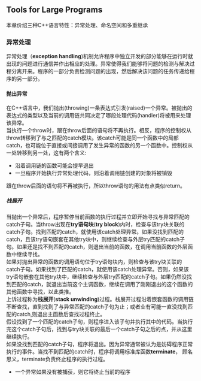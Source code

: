 ## Tools for Large Programs
本章价绍三种C++语言特性：异常处理、命名空间和多重继承

### 异常处理
异常处理（**exception handling**)机制允许程序中独立开发的部分能够在运行时就出现的问题进行通信并作出相应的处理。异常使得我们能够将问题的检测与解决过程分离开来。程序的一部分负责检测问题的出现，然后解决该问题的任务传递给程序的另一部分。

#### 抛出异常
在C++语言中，我们抛出(throwing)一条表达式引发(raised)一个异常。被抛出的表达式的类型以及当前的调用链共同决定了哪段处理代码(handler)将被用来处理该异常。<br>
当执行一个throw时，跟在throw后面的语句将不再执行。相反，程序的控制权从throw转移到了与之匹配的catch模块。该catch可能是同一个函数中的局部catch，也可能位于直接或间接调用了发生异常的函数的另一个函数中。控制权从一处转移到另一处，这有两个含义:
- 沿着调用链的函数可能会提早退出
- 一旦程序开始执行异常处理代码，则沿着调用链创建的对象将被销毁

跟在throw后面的语句将不再被执行，所以throw语句的用法有点类似return。

##### 栈展开
当抛出一个异常后，程序暂停当前函数的执行过程并立即开始寻找与异常匹配的catch子句。当throw出现在**try语句块**(**try block**)内时，检查与该try块关联的catch子句。找到匹配的catch，就使用该catch处理异常。如果没找到匹配的catch，且该try语句嵌套在其他try块中，则继续检查与外层try匹配的catch子句。如果还是找不到匹配的catch，则退出当前的函数，在调用当前函数的外层函数中继续寻找。<br>
如果对抛出异常的函数的调用语句位于try语句块内，则检查与该try块关联的catch子句。如果找到了匹配的catch，就使用该catch处理异常。否则，如果该try语句嵌套在其他try块中，继续检查与外层try匹配的catch子句。如果仍然没找到匹配的catch，就退出当前这个主调函数，继续在调用了刚刚退出的这个函数的其他函数中寻找，以此类推。<br>
上诉过程称为**栈展开**(**stack unwinding**)过程。栈展开过程沿着嵌套函数的调用链不断查找，直到找到了与异常匹配的catch子句为止；或者业有可能一直没找到匹配的catch,则退出主函数后查找过程终止。<br>
假设找到了一个匹配的catch子句，则程序进入该子句并执行其中的代码。当执行完这个catch子句后，找到与try块关联的最后一个catch子句之后的点，并从这里继续执行。<br>
如果没找到匹配的catch子句，程序将退出。因为异常通常被认为是妨碍程序正常执行的事件。当找不到匹配的catch时，程序将调用标准库函数**terminate**， 顾名思义，terminate负责终止程序的执行过程。

- 一个异常如果没有被捕获，则它将终止当前的程序
